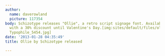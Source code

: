 ```yaml
---
author:
  name: daverowland
  picture: 117354
body: Schizotype releases "Ollie", a retro script signage font. Available now at [[http://www.myfonts.com/fonts/schizotype/ollie/|MyFonts]]
  with a 30% discount until Valentine's Day.[img:sites/default/files/old-images/Ollie
  Typophile_5454.jpg]
date: '2013-01-28 04:35:49'
title: Ollie by Schizotype released

---
```

